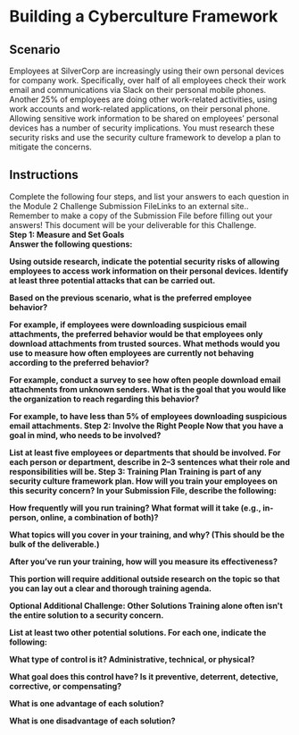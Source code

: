# Building a Cyberculture Framework

<h2>Scenario</h2>
Employees at SilverCorp are increasingly using their own personal devices for company work.
Specifically, over half of all employees check their work email and communications via Slack on their personal mobile phones.
Another 25% of employees are doing other work-related activities, using work accounts and work-related applications, on their personal phone.
Allowing sensitive work information to be shared on employees’ personal devices has a number of security implications. You must research these security risks and use the security culture framework to develop a plan to mitigate the concerns.

<h2>Instructions</h2>
Complete the following four steps, and list your answers to each question in the Module 2 Challenge Submission FileLinks to an external site.. Remember to make a copy of the Submission File before filling out your answers! This document will be your deliverable for this Challenge.
<br>
<b> Step 1: Measure and Set Goals <b>
<br>
Answer the following questions:

Using outside research, indicate the potential security risks of allowing employees to access work information on their personal devices. Identify at least three potential attacks that can be carried out.

Based on the previous scenario, what is the preferred employee behavior?

For example, if employees were downloading suspicious email attachments, the preferred behavior would be that employees only download attachments from trusted sources.
What methods would you use to measure how often employees are currently not behaving according to the preferred behavior?

For example, conduct a survey to see how often people download email attachments from unknown senders.
What is the goal that you would like the organization to reach regarding this behavior?

For example, to have less than 5% of employees downloading suspicious email attachments.
Step 2: Involve the Right People
Now that you have a goal in mind, who needs to be involved?

List at least five employees or departments that should be involved. For each person or department, describe in 2–3 sentences what their role and responsibilities will be.
Step 3: Training Plan
Training is part of any security culture framework plan. How will you train your employees on this security concern? In your Submission File, describe the following:

How frequently will you run training? What format will it take (e.g., in-person, online, a combination of both)?

What topics will you cover in your training, and why? (This should be the bulk of the deliverable.)

After you’ve run your training, how will you measure its effectiveness?

This portion will require additional outside research on the topic so that you can lay out a clear and thorough training agenda.

Optional Additional Challenge: Other Solutions
Training alone often isn't the entire solution to a security concern.

List at least two other potential solutions. For each one, indicate the following:

What type of control is it? Administrative, technical, or physical?

What goal does this control have? Is it preventive, deterrent, detective, corrective, or compensating?

What is one advantage of each solution?

What is one disadvantage of each solution?
